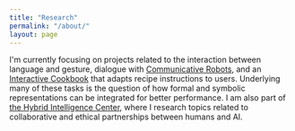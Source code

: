 ```yaml
---
title: "Research"
permalink: "/about/"
layout: page
---
```


I'm currently focusing on projects related to the interaction between language and gesture, dialogue with [Communicative Robots](http://makerobotstalk.nl/), and an [Interactive Cookbook](https://github.com/interactive-cookbook) that adapts recipe instructions to users. Underlying many of these tasks is the question of how formal and symbolic representations
can be integrated for better performance. I am also part of [the Hybrid Intelligence Center](https://www.hybrid-intelligence-centre.nl), where I research topics related to collaborative and ethical partnerships between humans and AI. 
